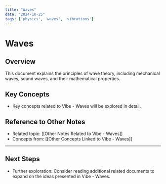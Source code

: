 ```yaml
---
title: "Waves"
date: "2024-10-25"
tags: ['physics', 'waves', 'vibrations']
---
```


# Waves

## Overview

This document explains the principles of wave theory, including mechanical waves, sound waves, and their mathematical properties.

## Key Concepts

- Key concepts related to Vibe - Waves will be explored in detail.
  
## Reference to Other Notes

- Related topic: [[Other Notes Related to Vibe - Waves]]
- Concepts from: [[Other Concepts Linked to Vibe - Waves]]
---

## Next Steps

- Further exploration: Consider reading additional related documents to expand on the ideas presented in Vibe - Waves.
